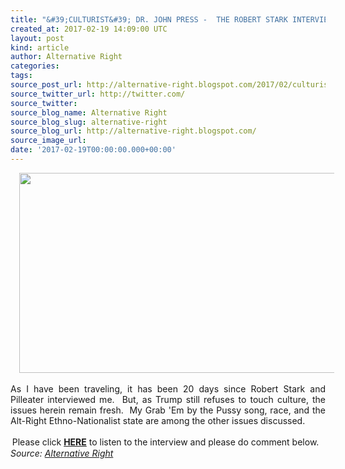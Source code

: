 ```yaml
---
title: "&#39;CULTURIST&#39; DR. JOHN PRESS -  THE ROBERT STARK INTERVIEW"
created_at: 2017-02-19 14:09:00 UTC
layout: post
kind: article
author: Alternative Right
categories: 
tags: 
source_post_url: http://alternative-right.blogspot.com/2017/02/culturist-dr-john-press-robert-stark.html
source_twitter_url: http://twitter.com/
source_twitter: 
source_blog_name: Alternative Right
source_blog_slug: alternative-right
source_blog_url: http://alternative-right.blogspot.com/
source_image_url: 
date: '2017-02-19T00:00:00.000+00:00'
---
```

<div dir="ltr" style="text-align: left;" trbidi="on"><div class="separator" style="clear: both; text-align: center;"><a href="https://4.bp.blogspot.com/-cgEMgwfp8Q4/WKmp8TcybLI/AAAAAAAAAl4/PrKLTdzplYspOcT7gQGDh42-wxxH3poewCLcB/s1600/FINALStarkPress.jpg" imageanchor="1" style="margin-left: 1em; margin-right: 1em;"><img border="0" height="320" src="https://4.bp.blogspot.com/-cgEMgwfp8Q4/WKmp8TcybLI/AAAAAAAAAl4/PrKLTdzplYspOcT7gQGDh42-wxxH3poewCLcB/s400/FINALStarkPress.jpg" width="550" /></a></div><div class="separator" style="clear: both; text-align: left;"><br /></div><div class="separator" style="clear: both; text-align: justify;">As I have been traveling, it has been 20 days since Robert Stark and Pilleater interviewed me. &nbsp;But, as Trump still refuses to touch culture, the issues herein remain fresh. &nbsp;My Grab 'Em by the Pussy song, race, and the Alt-Right Ethno-Nationalist state are among the other issues discussed.</div><div style="text-align: center;"><br />Please click&nbsp;<a href="http://www.starktruthradio.com/?p=3688" target="_blank"><b>HERE</b></a>&nbsp;to listen to the interview and please do comment below. &nbsp;</div></div><img src="http://feeds.feedburner.com/~r/blogspot/SBfLZ/~4/JBN-ms4fAG8" height="1" width="1" alt=""/><div class="">
    <i>Source: <a href="http://alternative-right.blogspot.com/">Alternative Right</a></i>
</div>
